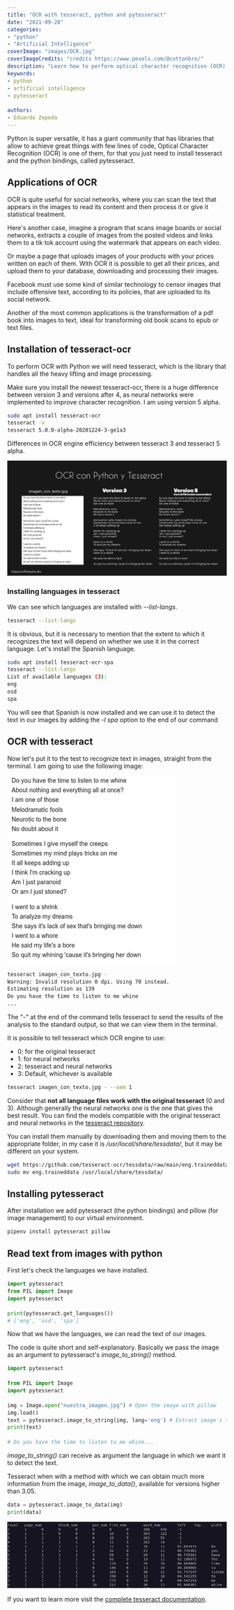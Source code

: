 ```yaml
---
title: "OCR with tesseract, python and pytesseract"
date: "2021-09-28"
categories:
- "python"
- "Artificial Intelligence"
coverImage: "images/OCR.jpg"
coverImageCredits: "credits https://www.pexels.com/@cottonbro/"
description: "Learn how to perform optical character recognition (OCR) on images using python, tesseract-ocr and pytesseract."
keywords:
- python
- artificial intelligence
- pytesseract

authors:
- Eduardo Zepeda
---
```


Python is super versatile, it has a giant community that has libraries that allow to achieve great things with few lines of code, Optical Character Recognition (OCR) is one of them, for that you just need to install tesseract and the python bindings, called pytesseract.

## Applications of OCR

OCR is quite useful for social networks, where you can scan the text that appears in the images to read its content and then process it or give it statistical treatment.

Here's another case, imagine a program that scans image boards or social networks, extracts a couple of images from the posted videos and links them to a tik tok account using the watermark that appears on each video.

Or maybe a page that uploads images of your products with your prices written on each of them. With OCR it is possible to get all their prices, and upload them to your database, downloading and processing their images.

Facebook must use some kind of similar technology to censor images that include offensive text, according to its policies, that are uploaded to its social network.

Another of the most common applications is the transformation of a pdf book into images to text, ideal for transforming old book scans to epub or text files.

## Installation of tesseract-ocr

To perform OCR with Python we will need tesseract, which is the library that handles all the heavy lifting and image processing.

Make sure you install the newest tesseract-ocr, there is a huge difference between version 3 and versions after 4, as neural networks were implemented to improve character recognition. I am using version 5 alpha.

```bash
sudo apt install tesseract-ocr
tesseract -v
tesseract 5.0.0-alpha-20201224-3-ge1a3
```

Differences in OCR engine efficiency between tesseract 3 and tesseract 5 alpha. 

![Version 5 shows better performance](images/OCRTesseractVersion5vsVersion3-2.png "Comparison between OCR performance of tesseract 3 and tesseract 5")

### Installing languages in tesseract

We can see which languages are installed with _--list-langs_.

```bash
tesseract --list-langs
```

It is obvious, but it is necessary to mention that the extent to which it recognizes the text will depend on whether we use it in the correct language. Let's install the Spanish language.

```bash
sudo apt install tesseract-ocr-spa
tesseract --list-langs
List of available languages (3):
eng
osd
spa
```

You will see that Spanish is now installed and we can use it to detect the text in our images by adding the _-l spa_ option to the end of our command

## OCR with tesseract

Now let's put it to the test to recognize text in images, straight from the terminal. I am going to use the following image:

![Image with text to be processed](images/imagen_con_texto.jpg "File: image_with_text.jpg")

```bash
tesseract imagen_con_texto.jpg -
Warning: Invalid resolution 0 dpi. Using 70 instead.
Estimating resolution as 139
Do you have the time to listen to me whine
...
```

The "-" at the end of the command tells tesseract to send the results of the analysis to the standard output, so that we can view them in the terminal.

It is possible to tell tesseract which OCR engine to use:

* 0: for the original tesseract
* 1: for neural networks
* 2: tesseract and neural networks
* 3: Default, whichever is available

```bash
tesseract imagen_con_texto.jpg - --oem 1
```

Consider that **not all language files work with the original tesseract** (0 and 3). Although generally the neural networks one is the one that gives the best result. You can find the models compatible with the original tesseract and neural networks in the [tesseract repository](https://github.com/tesseract-ocr/tessdata).

You can install them manually by downloading them and moving them to the appropriate folder, in my case it is _/usr/local/share/tessdata/_, but it may be different on your system.

```bash
wget https://github.com/tesseract-ocr/tessdata/raw/main/eng.traineddata
sudo mv eng.traineddata /usr/local/share/tessdata/
```

## Installing pytesseract

After installation we add pytesseract (the python bindings) and pillow (for image management) to our virtual environment.

```bash
pipenv install pytesseract pillow
```

## Read text from images with python

First let's check the languages we have installed.

```python
import pytesseract
from PIL import Image
import pytesseract

print(pytesseract.get_languages())
# ['eng', 'osd', 'spa']
```

Now that we have the languages, we can read the text of our images.

The code is quite short and self-explanatory. Basically we pass the image as an argument to pytesseract's _image_to_string()_ method.

```python
import pytesseract

from PIL import Image
import pytesseract

img = Image.open("nuestra_imagen.jpg") # Open the image with pillow
img.load()
text = pytesseract.image_to_string(img, lang='eng') # Extract image's text
print(text)

# Do you have the time to listen to me whine...
```

_image_to_string()_ can receive as argument the language in which we want it to detect the text.

Tesseract when with a method with which we can obtain much more information from the image, _image_to_data()_, available for versions higher than 3.05.

```python
data = pytesseract.image_to_data(img)
print(data)
```

![Return from image_to_data method in tesseract](images/dataTesseract.png)

If you want to learn more visit the [complete tesseract documentation](https://github.com/tesseract-ocr/tesseract).